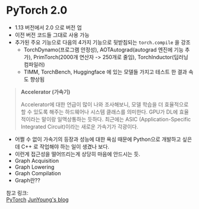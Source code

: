 # PyTorch 2.0


- 1.13 버전에서 2.0 으로 버전 업
- 이전 버전 코드들 그대로 사용 가능
- 추가된 주요 기능으로 다음의 4가지 기능으로 뒷받침되는 `torch.compile` 을 강조
  - TorchDynamo(프로그램 안정성), AOTAutograd(autograd 엔진에 기능 추가), PrimTorch(2000개 연산자 -> 250개로 줄임), TorchInductor(딥러닝 컴파일러)
  - TIMM, TorchBench, Huggingface 에 있는 모델들 가지고 테스트 한 결과 속도 향상됨
> **Accelerator (가속기)**  
> 
> Accelerator에 대한 언급이 많이 나와 조사해보니, 모델 학습을 더 효율적으로 할 수 있도록 해주는 하드웨어나 시스템 클래스를 의미한다.
> GPU가 DL에 효율적이라는 말이랑 일맥상통하는 듯하다.
> 최근에는 ASIC (Application-Specific Integrated Circuit)이라는 새로운 가속기가 각광이다.
- 어쩔 수 없이 가속기의 등장과 성능에 대한 욕심 때문에 Python으로 개발하고 싶은데 C++ 로 작업해야 하는 일이 생겼나 보다.
- 이런게 접근성을 떨어뜨리는게 상당히 마음에 안드시는 듯.
- Graph Acquisition
- Graph Lowering
- Graph Compilation
- Graph란??


참고 링크:   
[PyTorch](https://pytorch.org/get-started/pytorch-2.0/)
[JunYoung's blog](https://junia3.github.io/blog/pytorch2)